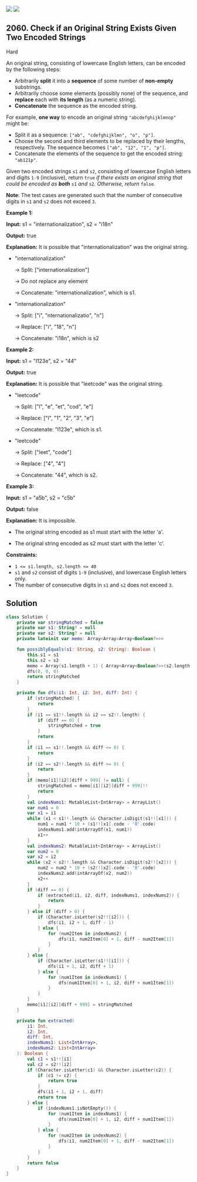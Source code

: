 [![](https://img.shields.io/github/stars/javadev/LeetCode-in-Kotlin?label=Stars&style=flat-square)](https://github.com/javadev/LeetCode-in-Kotlin)
[![](https://img.shields.io/github/forks/javadev/LeetCode-in-Kotlin?label=Fork%20me%20on%20GitHub%20&style=flat-square)](https://github.com/javadev/LeetCode-in-Kotlin/fork)

## 2060\. Check if an Original String Exists Given Two Encoded Strings

Hard

An original string, consisting of lowercase English letters, can be encoded by the following steps:

*   Arbitrarily **split** it into a **sequence** of some number of **non-empty** substrings.
*   Arbitrarily choose some elements (possibly none) of the sequence, and **replace** each with **its length** (as a numeric string).
*   **Concatenate** the sequence as the encoded string.

For example, **one way** to encode an original string `"abcdefghijklmnop"` might be:

*   Split it as a sequence: `["ab", "cdefghijklmn", "o", "p"]`.
*   Choose the second and third elements to be replaced by their lengths, respectively. The sequence becomes `["ab", "12", "1", "p"]`.
*   Concatenate the elements of the sequence to get the encoded string: `"ab121p"`.

Given two encoded strings `s1` and `s2`, consisting of lowercase English letters and digits `1-9` (inclusive), return `true` _if there exists an original string that could be encoded as **both**_ `s1` _and_ `s2`_. Otherwise, return_ `false`.

**Note**: The test cases are generated such that the number of consecutive digits in `s1` and `s2` does not exceed `3`.

**Example 1:**

**Input:** s1 = "internationalization", s2 = "i18n"

**Output:** true

**Explanation:** It is possible that "internationalization" was the original string. 

- "internationalization" 
  
    -> Split: ["internationalization"] 
  
    -> Do not replace any element 
    
    -> Concatenate: "internationalization", which is s1. 
    
- "internationalization" 
  
    -> Split: ["i", "nternationalizatio", "n"]
  
    -> Replace: ["i", "18", "n"] 
  
    -> Concatenate: "i18n", which is s2

**Example 2:**

**Input:** s1 = "l123e", s2 = "44"

**Output:** true

**Explanation:** It is possible that "leetcode" was the original string. 

- "leetcode" 
  
    -> Split: ["l", "e", "et", "cod", "e"] 
  
    -> Replace: ["l", "1", "2", "3", "e"] 
  
    -> Concatenate: "l123e", which is s1. 
    
- "leetcode" 
  
    -> Split: ["leet", "code"] 
  
    -> Replace: ["4", "4"] 
  
    -> Concatenate: "44", which is s2.

**Example 3:**

**Input:** s1 = "a5b", s2 = "c5b"

**Output:** false

**Explanation:** It is impossible. 

- The original string encoded as s1 must start with the letter 'a'. 

- The original string encoded as s2 must start with the letter 'c'.

**Constraints:**

*   `1 <= s1.length, s2.length <= 40`
*   `s1` and `s2` consist of digits `1-9` (inclusive), and lowercase English letters only.
*   The number of consecutive digits in `s1` and `s2` does not exceed `3`.

## Solution

```kotlin
class Solution {
    private var stringMatched = false
    private var s1: String? = null
    private var s2: String? = null
    private lateinit var memo: Array<Array<Array<Boolean?>>>

    fun possiblyEquals(s1: String, s2: String): Boolean {
        this.s1 = s1
        this.s2 = s2
        memo = Array(s1.length + 1) { Array<Array<Boolean?>>(s2.length + 1) { arrayOfNulls(2000) } }
        dfs(0, 0, 0)
        return stringMatched
    }

    private fun dfs(i1: Int, i2: Int, diff: Int) {
        if (stringMatched) {
            return
        }
        if (i1 == s1!!.length && i2 == s2!!.length) {
            if (diff == 0) {
                stringMatched = true
            }
            return
        }
        if (i1 == s1!!.length && diff <= 0) {
            return
        }
        if (i2 == s2!!.length && diff >= 0) {
            return
        }
        if (memo[i1][i2][diff + 999] != null) {
            stringMatched = memo[i1][i2][diff + 999]!!
            return
        }
        val indexNums1: MutableList<IntArray> = ArrayList()
        var num1 = 0
        var x1 = i1
        while (x1 < s1!!.length && Character.isDigit(s1!![x1])) {
            num1 = num1 * 10 + (s1!![x1].code - '0'.code)
            indexNums1.add(intArrayOf(x1, num1))
            x1++
        }
        val indexNums2: MutableList<IntArray> = ArrayList()
        var num2 = 0
        var x2 = i2
        while (x2 < s2!!.length && Character.isDigit(s2!![x2])) {
            num2 = num2 * 10 + (s2!![x2].code - '0'.code)
            indexNums2.add(intArrayOf(x2, num2))
            x2++
        }
        if (diff == 0) {
            if (extracted(i1, i2, diff, indexNums1, indexNums2)) {
                return
            }
        } else if (diff > 0) {
            if (Character.isLetter(s2!![i2])) {
                dfs(i1, i2 + 1, diff - 1)
            } else {
                for (num2Item in indexNums2) {
                    dfs(i1, num2Item[0] + 1, diff - num2Item[1])
                }
            }
        } else {
            if (Character.isLetter(s1!![i1])) {
                dfs(i1 + 1, i2, diff + 1)
            } else {
                for (num1Item in indexNums1) {
                    dfs(num1Item[0] + 1, i2, diff + num1Item[1])
                }
            }
        }
        memo[i1][i2][diff + 999] = stringMatched
    }

    private fun extracted(
        i1: Int,
        i2: Int,
        diff: Int,
        indexNums1: List<IntArray>,
        indexNums2: List<IntArray>
    ): Boolean {
        val c1 = s1!![i1]
        val c2 = s2!![i2]
        if (Character.isLetter(c1) && Character.isLetter(c2)) {
            if (c1 != c2) {
                return true
            }
            dfs(i1 + 1, i2 + 1, diff)
            return true
        } else {
            if (indexNums1.isNotEmpty()) {
                for (num1Item in indexNums1) {
                    dfs(num1Item[0] + 1, i2, diff + num1Item[1])
                }
            } else {
                for (num2Item in indexNums2) {
                    dfs(i1, num2Item[0] + 1, diff - num2Item[1])
                }
            }
        }
        return false
    }
}
```